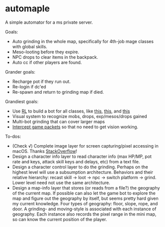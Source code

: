 # automaple

A simple automator for a ms private server.

Goals:
- Auto grinding in the whole map, specifically for 4th-job mage classes with global skills.
- Meso-looting before they expire.
- NPC drops to clear items in the backpack.
- Auto cc if other players are found.

Grander goals:
- Recharge pot if they run out.
- Re-login if dc'ed
- Re-spawn and return to grinding map if died.

Grandiest goals:
- Use [RL][RL] to build a bot for all classes, like [this][RL1], [this][RL2], and [this][RL3]
- Visual system to recognize mobs, drops, exp/mesos/drops gained
- Multi-bot grinding that can cover larger maps
- [Intercept game packets] so that no need to get vision working.

To-dos:
- (Check √) Complete image layer for screen capturing/pixel accessing in macOS. Thanks [StackOverflow]! 
- Design a character info layer to read character info (max HP/MP, pot rate and keys, attack skill keys and delays, etc) from a text file.
- Design a character control layer to do the grinding. Perhaps on the highest level will use a subsumption architecture. Behaviors and their relative hierarchy: recast skill -> loot -> npc -> switch platform -> grind. Lower level need not use the same architecture.
- Design a map-info layer that stores (or reads from a file?) the geography of the current map. If possible can also let the game bot to explore the map and figure out the geography by itself, but seems pretty hard given my current knowledge. Four types of geography: floor, slope, rope, and door. A grinding- and moving-style is associated with each instance of geography. Each instance also records the pixel range in the mini map, so can know the current position of the player.


[StackOverflow]: http://neverfear.org/blog/view/156/OS_X_Screen_capture_from_Python_PyObjC
[Intercept game packets]: http://calebfenton.github.io/2017/05/27/monitoring-https-of-a-single-app-on-osx/
[RL]: https://www.wikiwand.com/en/Reinforcement_learning
[RL1]: https://deepmind.com/research/publications/human-level-control-through-deep-reinforcement-learning/
[RL2]: www.cs.cmu.edu/~dchaplot/papers/aaai17_fps_games.pdf
[RL3]: https://medium.freecodecamp.org/how-to-build-an-ai-game-bot-using-openai-gym-and-universe-f2eb9bfbb40a?gi=1e80ca59e4a3
